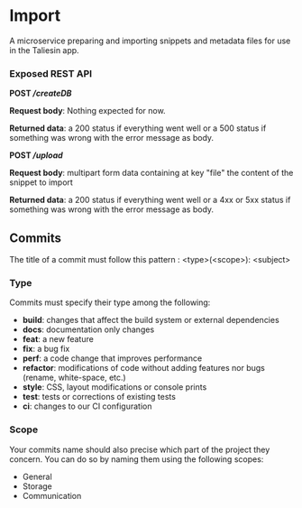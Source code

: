 # Import
A microservice preparing and importing snippets and metadata files for use in the Taliesin app.

### Exposed REST API

**POST */createDB***  

**Request body**: Nothing expected for now. 

**Returned data**: a 200 status if everything went well or a 500 status if something was wrong with the error message as body.

**POST */upload***

**Request body**: multipart form data containing at key "file" the content of the snippet to import

**Returned data**: a 200 status if everything went well or a 4xx or 5xx status if something was wrong with the error message as body.

## Commits
The title of a commit must follow this pattern : \<type>(\<scope>): \<subject>

### Type
Commits must specify their type among the following:
* **build**: changes that affect the build system or external dependencies
* **docs**: documentation only changes
* **feat**: a new feature
* **fix**: a bug fix
* **perf**: a code change that improves performance
* **refactor**: modifications of code without adding features nor bugs (rename, white-space, etc.)
* **style**: CSS, layout modifications or console prints
* **test**: tests or corrections of existing tests
* **ci**: changes to our CI configuration


### Scope
Your commits name should also precise which part of the project they concern. You can do so by naming them using the following scopes:
* General
* Storage
* Communication
